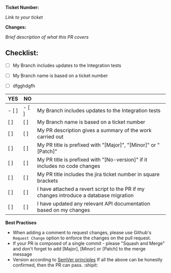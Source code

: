 **Ticket Number:**

*Link to your ticket*

**Changes:**

 *Brief description of what this PR covers*

## Checklist:
- [ ] My Branch includes updates to the Integration tests	
 - [ ] My Branch name is based on a ticket number
- [ ] dfgghdgfh


| YES  | NO  |    |
|---|---|---|
|- [ ]|- [ ]| My Branch includes updates to the Integration tests |
| [ ] | [ ] | My Branch name is based on a ticket number |
| [ ] | [ ] | My PR description gives a summary of the work carried out |
| [ ] | [ ] | My PR title is prefixed with "[Major]", "[Minor]" or "[Patch]" |
| [ ] | [ ] | My PR title is prefixed with "[No-version]" if it includes no code changes |
| [ ] | [ ] | My PR title includes the jira ticket number in square brackets |
| [ ] | [ ] | I have attached a revert script to the PR if my changes introduce a database migration |
| [ ] | [ ] | I have updated any relevant API documentation based on my changes |

**Best Practises**

- When adding a comment to request changes, please use Github's `Request Change` option to enforce the changes on the pull request.
- If your PR is composed of a single commit - please "Squash and Merge" and don't forget to add [Major], [Minor] or [Patch] to the merge message
- Version according to [SemVer principles](https://bedegaming.atlassian.net/wiki/spaces/PD/pages/444071937/Component+Versioning)
If all the above can be honestly confirmed, then the PR can pass. :shipit:
